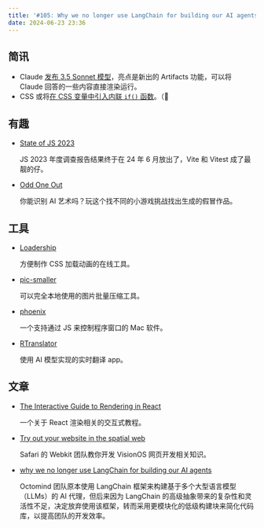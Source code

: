 ```yaml
---
title: '#105: Why we no longer use LangChain for building our AI agents'
date: 2024-06-23 23:36
---
```




## 简讯

- Claude [发布 3.5 Sonnet 模型](https://www.anthropic.com/news/claude-3-5-sonnet)，亮点是新出的 Artifacts 功能，可以将 Claude 回答的一些内容直接渲染运行。
- CSS 或将[在 CSS 变量中引入内联 `if()` 函数](https://github.com/w3c/csswg-drafts/issues/10064)。（👀

## 有趣

- [State of JS 2023](https://stateofjs.com/en-US)
  
    JS 2023 年度调查报告结果终于在 24 年 6 月放出了，Vite 和 Vitest 成了最靓的仔。
    
- [Odd One Out](https://artsandculture.google.com/experiment/odd-one-out/wAHNn4JsVTFOiw)
  
    你能识别 AI 艺术吗？玩这个找不同的小游戏挑战找出生成的假冒作品。
    

## 工具

- [Loadership](https://www.loadership.com/)
  
    方便制作 CSS 加载动画的在线工具。
    
- [pic-smaller](https://github.com/joye61/pic-smaller)
  
    可以完全本地使用的图片批量压缩工具。
    
- [phoenix](https://github.com/kasper/phoenix)
  
    一个支持通过 JS 来控制程序窗口的 Mac 软件。
    
- [RTranslator](https://github.com/niedev/RTranslator)
  
    使用 AI 模型实现的实时翻译 app。
    

## 文章

- [The Interactive Guide to Rendering in React](https://ui.dev/why-react-renders)
  
    一个关于 React 渲染相关的交互式教程。
    
- [Try out your website in the spatial web](https://webkit.org/blog/15421/try-out-your-website-in-the-spatial-web/)
  
    Safari 的 Webkit 团队教你开发 VisionOS 网页开发相关知识。
    
- [why we no longer use LangChain for building our AI agents](https://www.octomind.dev/blog/why-we-no-longer-use-langchain-for-building-our-ai-agents)
  
    Octomind 团队原本使用 LangChain 框架来构建基于多个大型语言模型（LLMs）的 AI 代理，但后来因为 LangChain 的高级抽象带来的复杂性和灵活性不足，决定放弃使用该框架，转而采用更模块化的低级构建块来简化代码库，以提高团队的开发效率。